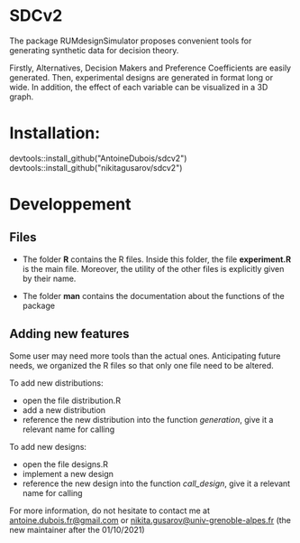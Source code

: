 # SDCv2

The package RUMdesignSimulator proposes convenient tools for generating synthetic data for decision theory.

Firstly, Alternatives, Decision Makers and Preference Coefficients are easily generated. 
Then, experimental designs are generated in format long or wide. 
In addition, the effect of each variable can be visualized in a 3D graph.



# Installation:

devtools::install_github("AntoineDubois/sdcv2")
devtools::install_github("nikitagusarov/sdcv2")


 
# Developpement

## Files

* The folder **R** contains the R files. Inside this folder, the file **experiment.R** is the main file. 
Moreover, the utility of the other files is explicitly given by their name.

* The folder **man** contains the documentation about the functions of the package

## Adding new features

Some user may need more tools than the actual ones. Anticipating future needs, we 
organized the R files so that only one file need to be altered.

To add new distributions: 

* open the file distribution.R
* add a new distribution
* reference the new distribution into the function *generation*, give it a relevant name for calling

To add new designs:
* open the file designs.R
* implement a new design
* reference the new design into the function *call_design*, give it a relevant name for calling

For more information, do not hesitate to contact me at <antoine.dubois.fr@gmail.com> or <nikita.gusarov@univ-grenoble-alpes.fr> (the new maintainer after the 01/10/2021)
